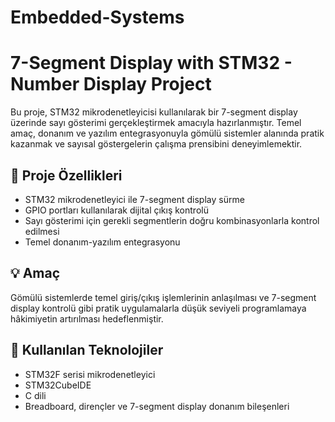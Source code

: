 # Embedded-Systems
# 7-Segment Display with STM32 - Number Display Project

Bu proje, STM32 mikrodenetleyicisi kullanılarak bir 7-segment display üzerinde sayı gösterimi gerçekleştirmek amacıyla hazırlanmıştır. Temel amaç, donanım ve yazılım entegrasyonuyla gömülü sistemler alanında pratik kazanmak ve sayısal göstergelerin çalışma prensibini deneyimlemektir.

## 🔧 Proje Özellikleri

- STM32 mikrodenetleyici ile 7-segment display sürme
- GPIO portları kullanılarak dijital çıkış kontrolü
- Sayı gösterimi için gerekli segmentlerin doğru kombinasyonlarla kontrol edilmesi
- Temel donanım-yazılım entegrasyonu

## 💡 Amaç

Gömülü sistemlerde temel giriş/çıkış işlemlerinin anlaşılması ve 7-segment display kontrolü gibi pratik uygulamalarla düşük seviyeli programlamaya hâkimiyetin artırılması hedeflenmiştir.

## 🚀 Kullanılan Teknolojiler

- STM32F serisi mikrodenetleyici
- STM32CubeIDE
- C dili
- Breadboard, dirençler ve 7-segment display donanım bileşenleri

